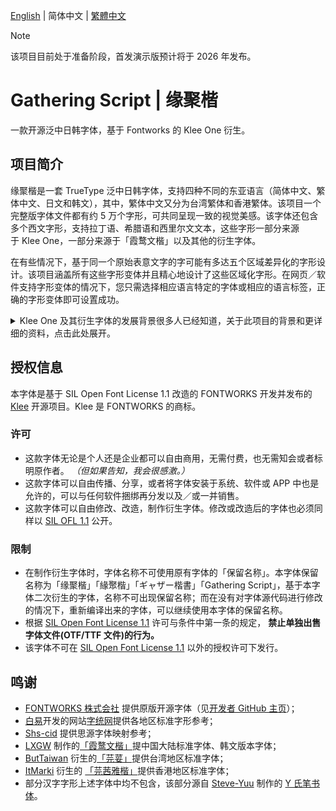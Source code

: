 [English](./README.md) | <span lang="zh-CN"> 简体中文 </span> | <span lang="zh-TW"> [繁體中文](./README-ZHT.md) </span>

> [!Note]
> 该项目目前处于准备阶段，首发演示版预计将于 2026 年发布。

<div lang="zh-CN">

# Gathering Script | 缘聚楷  
一款开源泛中日韩字体，基于 Fontworks 的 Klee One 衍生。

## 项目简介 
缘聚楷是一套 TrueType 泛中日韩字体，支持四种不同的东亚语言（简体中文、繁体中文、日文和韩文），其中，繁体中文又分为台湾繁体和香港繁体。该项目一个完整版字体文件都有约 5 万个字形，可共同呈现一致的视觉美感。该字体还包含多个西文字形，支持拉丁语、希腊语和西里尔文文本，这些字形一部分来源于 Klee One，一部分来源于「霞鹜文楷」以及其他的衍生字体。  

在有些情况下，基于同一个原始表意文字的字可能有多达五个区域差异化的字形设计。该项目涵盖所有这些字形变体并且精心地设计了这些区域化字形。在网页／软件支持字形变体的情况下，您只需选择相应语言特定的字体或相应的语言标签，正确的字形变体即可设置成功。

  <details> 
  <summary>Klee One 及其衍生字体的发展背景很多人已经知道，关于此项目的背景和更详细的资料，点击此处展开。</summary>
    
  2020 年 12 月，日本著名字体厂商 FONTWORKS 在 GitHub 上以开源授权释出 [Klee One](https://github.com/fontworks-fonts/Klee) 字型，震惊字体圈。Klee One 因其具有楷体笔调、又像仿宋一般整齐端正，具有较高的可读性与优雅的外观，非常适合正文排版，也因此广受中文使用者喜好。与一般的教科书体相比，Klee One 保留了传统印刷字体的一些特征。2021 年，[LXGW](https://github.com/lxgw) 在其基础上增补和修改字形，制成[「霞鹜文楷」](https://github.com/lxgw/LxgwWenKai)字体，受到广泛欢迎。除此之外，一些字体设计师／爱好者也制作了其他的衍生版本，如[「芫荽」](https://github.com/ButTaiwan/iansui)[「芫茜雅楷」](https://github.com/ItMarki/jyunsaikaai)等。在字体设计师／爱好者的努力下，一系列基于 Klee One 衍生的字体支持的字符数远大于原有的字符数。
  
  然而，不同字形之间的统合是一个问题。有的和原字型 Klee One 或其他衍生项目共用同一字形，有的却做出了修改。对于 Klee One 没有的字，新补的字之间的设计比例、设计间架具有一定的差异。这些新补字在不同字型对照时较为明显。在大字符集和标准规范之间，字形统合成了亟待解决的问题。
  
  我们希望能够制作出一个类似于思源黑体、思源宋体那样的大字符集和字形整合兼备的字体，为此本项目诞生了。
  </details>
  
## 授权信息
本字体是基于 SIL Open Font License 1.1 改造的 FONTWORKS 开发并发布的 [Klee](https://github.com/fontworks-fonts/Klee) 开源项目。Klee 是 FONTWORKS 的商标。

### 许可  
- 这款字体无论是个人还是企业都可以自由商用，无需付费，也无需知会或者标明原作者。 *（但如果告知，我会很感激。）*
- 这款字体可以自由传播、分享，或者将字体安装于系统、软件或 APP 中也是允许的，可以与任何软件捆绑再分发以及／或一并销售。
- 这款字体可以自由修改、改造，制作衍生字体。修改或改造后的字体也必须同样以 [SIL OFL 1.1](https://scripts.sil.org/OFL) 公开。

### 限制  
- 在制作衍生字体时，字体名称不可使用原有字体的「保留名称」。本字体保留名称为<span lang="zh-cn">「缘聚楷」</span><span lang="zh-tw">「緣聚楷」</span><span lang="ja-jp">「ギャザー楷書」</span>「Gathering Script」，基于本字体二次衍生的字体，名称不可出现保留名称；而在没有对字体源代码进行修改的情况下，重新编译出来的字体，可以继续使用本字体的保留名称。
- 根据 [SIL Open Font License 1.1](https://scripts.sil.org/OFL) 许可与条件中第一条的规定， **禁止单独出售字体文件(OTF/TTF 文件)的行为。**
- 该字体不可在 [SIL Open Font License 1.1](https://scripts.sil.org/OFL) 以外的授权许可下发行。

## 鸣谢
- [FONTWORKS 株式会社](http://fontworks.co.jp) 提供原版开源字体（见[开发者 GitHub 主页](https://github.com/fontworks-fonts/)）；  
- [白易](https://github.com/yi-bai)开发的网站[字统网](https://zi.tools)提供各地区标准字形参考；
-  [Shs-cid](https://github.com/NightFurySL2001/shs-cid) 提供思源字体映射参考；  
- [LXGW](https://github.com/lxgw) 制作的[「霞鹜文楷」](https://github.com/lxgw/LxgwWenKai)提中国大陆标准字体、韩文版本字体；
- [ButTaiwan](https://github.com/ButTaiwan) 衍生的[「芫荽」](https://github.com/ButTaiwan/iansui)提供台湾地区标准字体；
- [ItMarki](https://github.com/ItMarki) 衍生的 [「芫茜雅楷」](https://github.com/ItMarki/jyunsaikaai)提供香港地区标准字体；
- 部分汉字字形上述字体中均不包含，该部分源自 [Steve-Yuu](https://github.com/Steve-Yuu) 制作的 [Y 氏笔书体](https://github.com/Steve-Yuu/YshiPen-Shuti)。
</div>